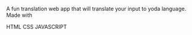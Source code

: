 A fun translation web app that will translate your input to yoda language. Made with

HTML
CSS
JAVASCRIPT
